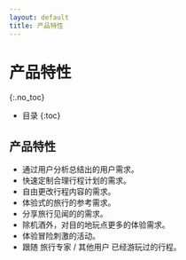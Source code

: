 ```yaml
---
layout: default
title: 产品特性
---
```


# 产品特性
{:.no_toc}

* 目录
{:toc}

## 产品特性
* 通过用户分析总结出的用户需求。
* 快速定制合理行程计划的需求。
* 自由更改行程内容的需求。
* 体验式的旅行的参考需求。
* 分享旅行见闻的的需求。
* 除机酒外，对目的地玩点更多的体验需求。
* 体验冒险刺激的活动。
* 跟随 旅行专家 / 其他用户 已经游玩过的行程。